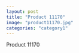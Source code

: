 ```yaml
---
layout: post
title: "Product 11170"
image: "product11170.jpg"
categories: "category1"
---
```

Product 11170
